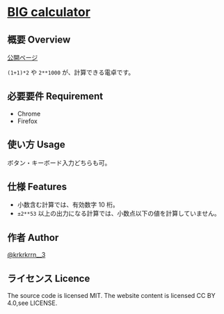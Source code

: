 # [BIG calculator](https://krkrkrrn.github.io/BIG-calculator/)

## 概要 Overview

[公開ページ](https://krkrkrrn.github.io/BIG-calculator/)

`(1+1)*2` や `2**1000` が、計算できる電卓です。

## 必要要件 Requirement

- Chrome
- Firefox

## 使い方 Usage

ボタン・キーボード入力どちらも可。

## 仕様 Features

- 小数含む計算では、有効数字 10 桁。
- `±2**53` 以上の出力になる計算では、小数点以下の値を計算していません。

## 作者 Author

[@krkrkrrn__3](https://twitter.com/krkrkrrn__3)

## ライセンス Licence

The source code is licensed MIT. The website content is licensed CC BY 4.0,see LICENSE.
